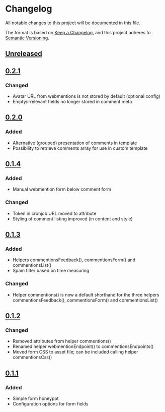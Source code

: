 # Changelog
All notable changes to this project will be documented in this file.

The format is based on [Keep a Changelog](https://keepachangelog.com/en/1.0.0/),
and this project adheres to [Semantic Versioning](https://semver.org/spec/v2.0.0.html).

## [Unreleased]

## [0.2.1]

### Changed
- Avatar URL from webmentions is not stored by default (optional config)
- Empty/irrelevant fields no longer stored in comment meta

## [0.2.0]

### Added
- Alternative (grouped) presentation of comments in template
- Possibility to retrieve comments array for use in custom template

## [0.1.4]

### Added
- Manual webmention form below comment form

### Changed
- Token in cronjob URL moved to attribute
- Styling of comment listing improved (in content and style)

## [0.1.3]

### Added
- Helpers commentionsFeedback(), commentionsForm() and commentionsList()
- Spam filter based on time measuring

### Changed
- Helper commentions() is now a default shorthand for the three helpers commentionsFeedback(), commentionsForm() and commentionsList()

## [0.1.2]

### Changed
- Removed attributes from helper commentions()
- Renamed helper webmentionEndpoint() to commentionsEndpoints()
- Moved form CSS to asset file; can be included calling helper commentionsCss()

## [0.1.1]

### Added
- Simple form honeypot
- Configuration options for form fields

[Unreleased]: https://github.com/sebastiangreger/kirby3-commentions/compare/v0.2.1...HEAD
[0.2.1]: https://github.com/sebastiangreger/kirby3-commentions/compare/v0.2.0...v0.2.1
[0.2.0]: https://github.com/sebastiangreger/kirby3-commentions/compare/v0.1.4...v0.2.0
[0.1.4]: https://github.com/sebastiangreger/kirby3-commentions/compare/v0.1.3...v0.1.4
[0.1.3]: https://github.com/sebastiangreger/kirby3-commentions/compare/v0.1.2...v0.1.3
[0.1.2]: https://github.com/sebastiangreger/kirby3-commentions/compare/v0.1.1...v0.1.2
[0.1.1]: https://github.com/sebastiangreger/kirby3-commentions/compare/v0.1.0...v0.1.1
[0.1.0]: https://github.com/sebastiangreger/kirby3-commentions/releases/tag/v0.1.0
